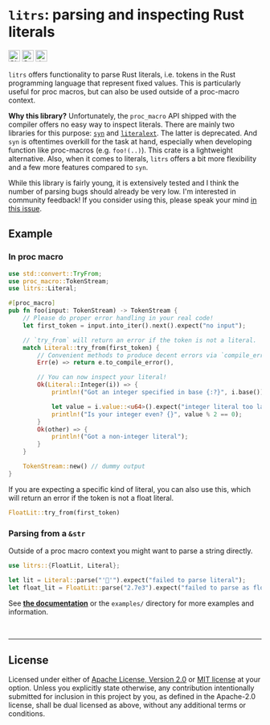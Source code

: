 # `litrs`: parsing and inspecting Rust literals

[<img alt="CI status of master" src="https://img.shields.io/github/actions/workflow/status/LukasKalbertodt/litrs/ci.yml?branch=master&label=CI&logo=github&logoColor=white&style=for-the-badge" height="23">](https://github.com/LukasKalbertodt/litrs/actions?query=workflow%3ACI+branch%3Amaster)
[<img alt="Crates.io Version" src="https://img.shields.io/crates/v/litrs?logo=rust&style=for-the-badge" height="23">](https://crates.io/crates/litrs)
[<img alt="docs.rs" src="https://img.shields.io/crates/v/litrs?color=blue&label=docs&style=for-the-badge" height="23">](https://docs.rs/litrs)

`litrs` offers functionality to parse Rust literals, i.e. tokens in the Rust programming language that represent fixed values.
This is particularly useful for proc macros, but can also be used outside of a proc-macro context.

**Why this library?**
Unfortunately, the `proc_macro` API shipped with the compiler offers no easy way to inspect literals.
There are mainly two libraries for this purpose:
[`syn`](https://github.com/dtolnay/syn) and [`literalext`](https://github.com/mystor/literalext).
The latter is deprecated.
And `syn` is oftentimes overkill for the task at hand, especially when developing function like proc-macros (e.g. `foo!(..)`).
This crate is a lightweight alternative.
Also, when it comes to literals, `litrs` offers a bit more flexibility and a few more features compared to `syn`.

While this library is fairly young, it is extensively tested and I think the number of parsing bugs should already be very low.
I'm interested in community feedback!
If you consider using this, please speak your mind [in this issue](https://github.com/LukasKalbertodt/litrs/issues/1).

## Example

### In proc macro

```rust
use std::convert::TryFrom;
use proc_macro::TokenStream;
use litrs::Literal;

#[proc_macro]
pub fn foo(input: TokenStream) -> TokenStream {
    // Please do proper error handling in your real code!
    let first_token = input.into_iter().next().expect("no input");

    // `try_from` will return an error if the token is not a literal.
    match Literal::try_from(first_token) {
        // Convenient methods to produce decent errors via `compile_error!`.
        Err(e) => return e.to_compile_error(),

        // You can now inspect your literal!
        Ok(Literal::Integer(i)) => {
            println!("Got an integer specified in base {:?}", i.base());

            let value = i.value::<u64>().expect("integer literal too large");
            println!("Is your integer even? {}", value % 2 == 0);
        }
        Ok(other) => {
            println!("Got a non-integer literal");
        }
    }

    TokenStream::new() // dummy output
}
```

If you are expecting a specific kind of literal, you can also use this, which will return an error if the token is not a float literal.

```rust
FloatLit::try_from(first_token)
```

### Parsing from a `&str`

Outside of a proc macro context you might want to parse a string directly.

```rust
use litrs::{FloatLit, Literal};

let lit = Literal::parse("'🦀'").expect("failed to parse literal");
let float_lit = FloatLit::parse("2.7e3").expect("failed to parse as float literal");
```

See [**the documentation**](https://docs.rs/litrs) or the `examples/` directory for more examples and information.


<br />

---

## License

Licensed under either of <a href="LICENSE-APACHE">Apache License, Version
2.0</a> or <a href="LICENSE-MIT">MIT license</a> at your option.
Unless you explicitly state otherwise, any contribution intentionally submitted
for inclusion in this project by you, as defined in the Apache-2.0 license,
shall be dual licensed as above, without any additional terms or conditions.
